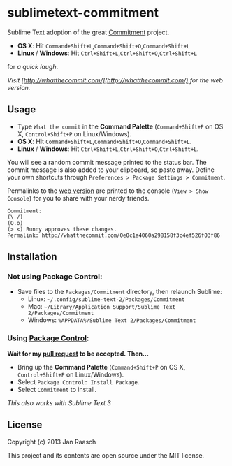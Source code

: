 sublimetext-commitment
======================

Sublime Text adoption of the great [Commitment](https://github.com/ngerakines/commitment) project.

* **OS X**: Hit `Command+Shift+L`,`Command+Shift+O`,`Command+Shift+L`
* **Linux** / **Windows**: Hit `Ctrl+Shift+L`,`Ctrl+Shift+O`,`Ctrl+Shift+L`

for *a quick laugh*.

*Visit [http://whatthecommit.com/](http://whatthecommit.com/) for the web version.*

Usage
-----
* Type `What the commit` in the **Command Palette** (`Command+Shift+P` on OS X, `Control+Shift+P` on Linux/Windows).
* **OS X**: Hit `Command+Shift+L`,`Command+Shift+O`,`Command+Shift+L`.
* **Linux** / **Windows**: Hit `Ctrl+Shift+L`,`Ctrl+Shift+O`,`Ctrl+Shift+L`.

You will see a random commit message printed to the status bar. The commit message is also added to your clipboard, so paste away.
Define your own shortcuts through `Preferences > Package Settings > Commitment`.

Permalinks to the [web version](http://whatthecommit.com/) are printed to the console (`View > Show Console`) for you to share with your nerdy friends.
```
Commitment:
(\ /)
(O.o)
(> <) Bunny approves these changes.
Permalink: http://whatthecommit.com/0e0c1a4060a298158f3c4ef526f03f86
```

Installation
------------

### Not using Package Control:
   * Save files to the `Packages/Commitment` directory, then relaunch Sublime:
      * Linux: `~/.config/sublime-text-2/Packages/Commitment`
      * Mac: `~/Library/Application Support/Sublime Text 2/Packages/Commitment`
      * Windows: `%APPDATA%/Sublime Text 2/Packages/Commitment`

### Using [Package Control](http://wbond.net/sublime_packages/package_control):
**Wait for my [pull request](https://github.com/wbond/package_control_channel/pull/1332) to be accepted. Then...**
* Bring up the **Command Palette** (`Command+Shift+P` on OS X, `Control+Shift+P` on Linux/Windows).
* Select `Package Control: Install Package`.
* Select `Commitment` to install.

*This also works with Sublime Text 3*

License
---------
Copyright (c) 2013 Jan Raasch

This project and its contents are open source under the MIT license.

